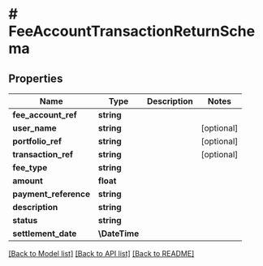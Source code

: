 # # FeeAccountTransactionReturnSchema

## Properties

Name | Type | Description | Notes
------------ | ------------- | ------------- | -------------
**fee_account_ref** | **string** |  |
**user_name** | **string** |  | [optional]
**portfolio_ref** | **string** |  | [optional]
**transaction_ref** | **string** |  | [optional]
**fee_type** | **string** |  |
**amount** | **float** |  |
**payment_reference** | **string** |  |
**description** | **string** |  |
**status** | **string** |  |
**settlement_date** | **\DateTime** |  |

[[Back to Model list]](../../README.md#models) [[Back to API list]](../../README.md#endpoints) [[Back to README]](../../README.md)
